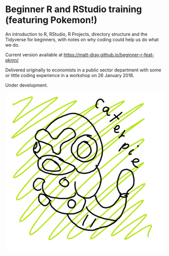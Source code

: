# Beginner R and RStudio training (featuring Pokemon!)

An introduction to R, RStudio, R Projects, directory structure and the Tidyverse for beginners, with notes on why coding could help us do what we do.

Current version available at https://matt-dray.github.io/beginner-r-feat-pkmn/

Delivered originally to economists in a public sector department with some or little coding experience in a workshop on 26 January 2018.

Under development.

![](img/caterpie.png)

